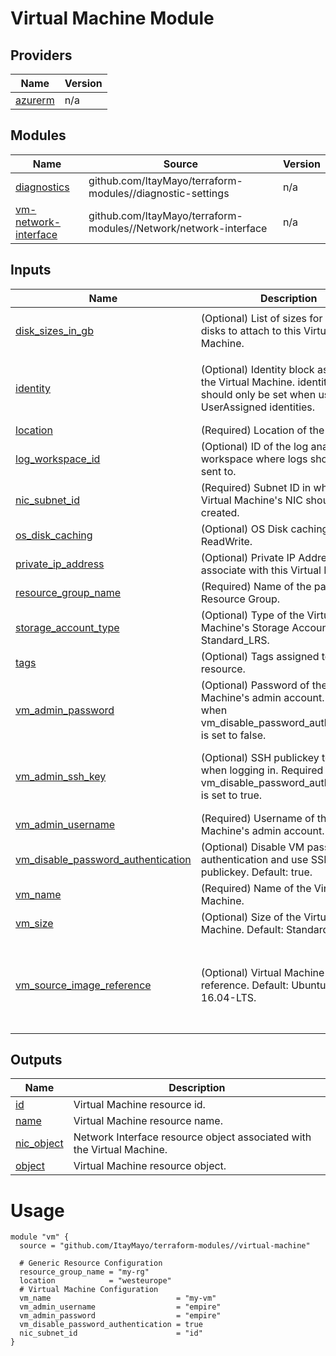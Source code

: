 <!-- BEGIN_TF_DOCS -->
# Virtual Machine Module

## Providers

| Name | Version |
|------|---------|
| <a name="provider_azurerm"></a> [azurerm](#provider\_azurerm) | n/a |

## Modules

| Name | Source | Version |
|------|--------|---------|
| <a name="module_diagnostics"></a> [diagnostics](#module\_diagnostics) | github.com/ItayMayo/terraform-modules//diagnostic-settings | n/a |
| <a name="module_vm-network-interface"></a> [vm-network-interface](#module\_vm-network-interface) | github.com/ItayMayo/terraform-modules//Network/network-interface | n/a |

## Inputs

| Name | Description | Type | Default | Required |
|------|-------------|------|---------|:--------:|
| <a name="input_disk_sizes_in_gb"></a> [disk\_sizes\_in\_gb](#input\_disk\_sizes\_in\_gb) | (Optional) List of sizes for additional disks to attach to this Virtual Machine. | `list(number)` | <pre>[<br>  -1<br>]</pre> | no |
| <a name="input_identity"></a> [identity](#input\_identity) | (Optional) Identity block assigned to the Virtual Machine. identity\_ids field should only be set when using UserAssigned identities. | <pre>object({<br>    type         = string<br>    identity_ids = optional(list(string))<br>  })</pre> | `null` | no |
| <a name="input_location"></a> [location](#input\_location) | (Required) Location of the resource. | `string` | n/a | yes |
| <a name="input_log_workspace_id"></a> [log\_workspace\_id](#input\_log\_workspace\_id) | (Optional) ID of the log analytics workspace where logs should be sent to. | `string` | `null` | no |
| <a name="input_nic_subnet_id"></a> [nic\_subnet\_id](#input\_nic\_subnet\_id) | (Required) Subnet ID in which the Virtual Machine's NIC should be created. | `string` | n/a | yes |
| <a name="input_os_disk_caching"></a> [os\_disk\_caching](#input\_os\_disk\_caching) | (Optional) OS Disk caching. Default: ReadWrite. | `string` | `"ReadWrite"` | no |
| <a name="input_private_ip_address"></a> [private\_ip\_address](#input\_private\_ip\_address) | (Optional) Private IP Address to associate with this Virtual Machine. | `string` | `null` | no |
| <a name="input_resource_group_name"></a> [resource\_group\_name](#input\_resource\_group\_name) | (Required) Name of the parent Resource Group. | `string` | n/a | yes |
| <a name="input_storage_account_type"></a> [storage\_account\_type](#input\_storage\_account\_type) | (Optional) Type of the Virtual Machine's Storage Account. Default: Standard\_LRS. | `string` | `"Standard_LRS"` | no |
| <a name="input_tags"></a> [tags](#input\_tags) | (Optional) Tags assigned to the resource. | `map(string)` | `null` | no |
| <a name="input_vm_admin_password"></a> [vm\_admin\_password](#input\_vm\_admin\_password) | (Optional) Password of the Virtual Machine's admin account. Required when vm\_disable\_password\_authentication is set to false. | `string` | `null` | no |
| <a name="input_vm_admin_ssh_key"></a> [vm\_admin\_ssh\_key](#input\_vm\_admin\_ssh\_key) | (Optional) SSH publickey to use when logging in. Required when vm\_disable\_password\_authentication is set to true. | <pre>object({<br>    username   = string<br>    public_key = string<br>  })</pre> | `null` | no |
| <a name="input_vm_admin_username"></a> [vm\_admin\_username](#input\_vm\_admin\_username) | (Required) Username of the Virtual Machine's admin account. | `string` | n/a | yes |
| <a name="input_vm_disable_password_authentication"></a> [vm\_disable\_password\_authentication](#input\_vm\_disable\_password\_authentication) | (Optional) Disable VM password authentication and use SSH publickey. Default: true. | `bool` | `true` | no |
| <a name="input_vm_name"></a> [vm\_name](#input\_vm\_name) | (Required) Name of the Virtual Machine. | `string` | n/a | yes |
| <a name="input_vm_size"></a> [vm\_size](#input\_vm\_size) | (Optional) Size of the Virtual Machine. Default: Standard\_D2s\_v3. | `string` | `"Standard_D2s_v3"` | no |
| <a name="input_vm_source_image_reference"></a> [vm\_source\_image\_reference](#input\_vm\_source\_image\_reference) | (Optional) Virtual Machine OS image reference. Default: UbuntuServer 16.04-LTS. | <pre>object({<br>    publisher = string<br>    offer     = string<br>    sku       = string<br>    version   = string<br>  })</pre> | <pre>{<br>  "offer": "UbuntuServer",<br>  "publisher": "Canonical",<br>  "sku": "16.04-LTS",<br>  "version": "latest"<br>}</pre> | no |

## Outputs

| Name | Description |
|------|-------------|
| <a name="output_id"></a> [id](#output\_id) | Virtual Machine resource id. |
| <a name="output_name"></a> [name](#output\_name) | Virtual Machine resource name. |
| <a name="output_nic_object"></a> [nic\_object](#output\_nic\_object) | Network Interface resource object associated with the Virtual Machine. |
| <a name="output_object"></a> [object](#output\_object) | Virtual Machine resource object. |

# Usage

```
module "vm" {
  source = "github.com/ItayMayo/terraform-modules//virtual-machine"

  # Generic Resource Configuration
  resource_group_name = "my-rg"
  location            = "westeurope"
  # Virtual Machine Configuration
  vm_name                            = "my-vm"
  vm_admin_username                  = "empire"
  vm_admin_password                  = "empire"
  vm_disable_password_authentication = true
  nic_subnet_id                      = "id"
}
```
<!-- END_TF_DOCS -->